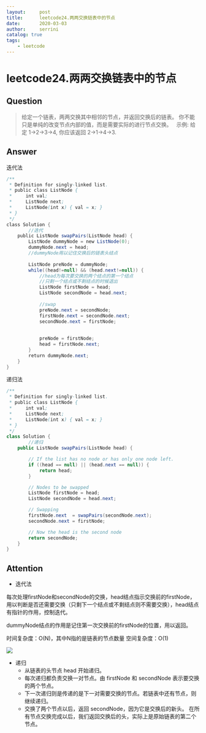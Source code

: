 ```yaml
---
layout:     post
title:      leetcode24.两两交换链表中的节点
date:       2020-03-03          
author:     serrini                 
catalog: true                       
tags:                               
    - leetcode
---
```

# leetcode24.两两交换链表中的节点

## Question

> 给定一个链表，两两交换其中相邻的节点，并返回交换后的链表。
> 你不能只是单纯的改变节点内部的值，而是需要实际的进行节点交换。
>  
> 示例:
> 给定 1->2->3->4, 你应该返回 2->1->4->3.


## Answer

迭代法

```java
/**
 * Definition for singly-linked list.
 * public class ListNode {
 *     int val;
 *     ListNode next;
 *     ListNode(int x) { val = x; }
 * }
 */
class Solution {
		//迭代
    public ListNode swapPairs(ListNode head) {
        ListNode dummyNode = new ListNode(0);
        dummyNode.next = head;
        //dummyNode用以记住交换后的链表头结点
        
        ListNode preNode = dummyNode;
        while((head!=null) && (head.next!=null)) {
            //head为每次要交换的两个结点的第一个结点
            //只剩一个结点或不剩结点的时候退出
            ListNode firstNode = head;
            ListNode secondNode = head.next;
            
            //swap
            preNode.next = secondNode;
            firstNode.next = secondNode.next;
            secondNode.next = firstNode;
            
            
            preNode = firstNode;
            head = firstNode.next;
        }
        return dummyNode.next;
    }
}
```

递归法

```java
/**
 * Definition for singly-linked list.
 * public class ListNode {
 *     int val;
 *     ListNode next;
 *     ListNode(int x) { val = x; }
 * }
 */
class Solution {
		//递归
    public ListNode swapPairs(ListNode head) {

        // If the list has no node or has only one node left.
        if ((head == null) || (head.next == null)) {
            return head;
        }

        // Nodes to be swapped
        ListNode firstNode = head;
        ListNode secondNode = head.next;

        // Swapping
        firstNode.next  = swapPairs(secondNode.next);
        secondNode.next = firstNode;

        // Now the head is the second node
        return secondNode;
    }
}
```

## Attention

* 迭代法

每次处理firstNode和secondNode的交换，head结点指示交换前的firstNode，用以判断是否还需要交换（只剩下一个结点或不剩结点则不需要交换），head结点有指针的作用，控制迭代。

dummyNode结点的作用是记住第一次交换前的firstNode的位置，用以返回。

时间复杂度：O(N)，其中N指的是链表的节点数量
空间复杂度：O(1) 

![](https://tva1.sinaimg.cn/large/00831rSTgy1gcgnmf5g1aj31e20u04ff.jpg)

* 递归
	* 从链表的头节点 head 开始递归。
	* 每次递归都负责交换一对节点。由 firstNode 和 secondNode 表示要交换的两个节点。
	* 下一次递归则是传递的是下一对需要交换的节点。若链表中还有节点，则继续递归。
	* 交换了两个节点以后，返回 secondNode，因为它是交换后的新头。
在所有节点交换完成以后，我们返回交换后的头，实际上是原始链表的第二个节点。



